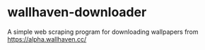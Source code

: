 # wallhaven-downloader
A simple web scraping program for downloading wallpapers from https://alpha.wallhaven.cc/
